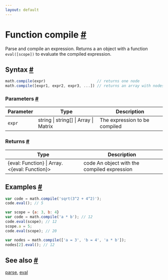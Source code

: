 ```yaml
---
layout: default
---
```


<h1 id="function-compile">Function compile <a href="#function-compile" title="Permalink">#</a></h1>

Parse and compile an expression.
Returns a an object with a function `eval([scope])` to evaluate the
compiled expression.


<h2 id="syntax">Syntax <a href="#syntax" title="Permalink">#</a></h2>

```js
math.compile(expr)                       // returns one node
math.compile([expr1, expr2, expr3, ...]) // returns an array with nodes
```

<h3 id="parameters">Parameters <a href="#parameters" title="Permalink">#</a></h3>

Parameter | Type | Description
--------- | ---- | -----------
`expr` | string &#124; string[] &#124; Array &#124; Matrix |  The expression to be compiled

<h3 id="returns">Returns <a href="#returns" title="Permalink">#</a></h3>

Type | Description
---- | -----------
{eval: Function} &#124; Array.&lt;{eval: Function}&gt; | code An object with the compiled expression


<h2 id="examples">Examples <a href="#examples" title="Permalink">#</a></h2>

```js
var code = math.compile('sqrt(3^2 + 4^2)');
code.eval(); // 5

var scope = {a: 3, b: 4}
var code = math.compile('a * b'); // 12
code.eval(scope); // 12
scope.a = 5;
code.eval(scope); // 20

var nodes = math.compile(['a = 3', 'b = 4', 'a * b']);
nodes[2].eval(); // 12
```


<h2 id="see-also">See also <a href="#see-also" title="Permalink">#</a></h2>

[parse](parse.html),
[eval](eval.html)


<!-- Note: This file is automatically generated from source code comments. Changes made in this file will be overridden. -->
